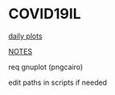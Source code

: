 # COVID19IL

[daily plots](plots/index.html)

[NOTES](NOTES)

req gnuplot (pngcairo)

edit paths in scripts if needed
